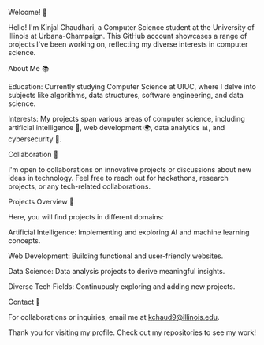 

<!---
chaudhariKinjal/chaudhariKinjal is a ✨ special ✨ repository because its `README.md` (this file) appears on your GitHub profile.
You can click the Preview link to take a look at your changes.
--->
Welcome! 👋

Hello! I'm Kinjal Chaudhari, a Computer Science student at the University of Illinois at Urbana-Champaign. This GitHub account showcases a range of projects I've been working on, reflecting my diverse interests in computer science.

About Me 📚

Education: Currently studying Computer Science at UIUC, where I delve into subjects like algorithms, data structures, software engineering, and data science.

Interests: My projects span various areas of computer science, including artificial intelligence 🤖, web development 🌍, data analytics 📊, and cybersecurity 🔐.

Collaboration 👥

I'm open to collaborations on innovative projects or discussions about new ideas in technology. Feel free to reach out for hackathons, research projects, or any tech-related collaborations.

Projects Overview 💼

Here, you will find projects in different domains:

Artificial Intelligence: Implementing and exploring AI and machine learning concepts.

Web Development: Building functional and user-friendly websites.

Data Science: Data analysis projects to derive meaningful insights.

Diverse Tech Fields: Continuously exploring and adding new projects.


Contact 📧

For collaborations or inquiries, email me at kchaud9@illinois.edu.

Thank you for visiting my profile. Check out my repositories to see my work!
